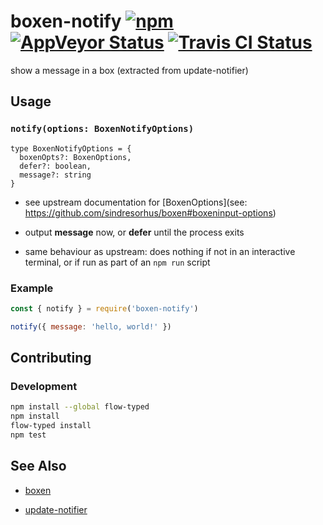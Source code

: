 # boxen-notify [![npm](https://img.shields.io/npm/v/boxen-notify.svg?maxAge=2592000)](https://www.npmjs.com/package/boxen-notify) [![AppVeyor Status](https://ci.appveyor.com/api/projects/status/d6tm9xe9jt8839am?svg=true)](https://ci.appveyor.com/project/jokeyrhyme/boxen-notify-js) [![Travis CI Status](https://travis-ci.org/jokeyrhyme/boxen-notify.js.svg?branch=master)](https://travis-ci.org/jokeyrhyme/boxen-notify.js)

show a message in a box (extracted from update-notifier)


## Usage


### `notify(options: BoxenNotifyOptions)`

```flowtype
type BoxenNotifyOptions = {
  boxenOpts?: BoxenOptions,
  defer?: boolean,
  message?: string
}
```

-   see upstream documentation for [BoxenOptions](see: https://github.com/sindresorhus/boxen#boxeninput-options)

-   output **message** now, or **defer** until the process exits

-   same behaviour as upstream: does nothing if not in an interactive terminal, or if run as part of an `npm run` script


### Example

```js
const { notify } = require('boxen-notify')

notify({ message: 'hello, world!' })
```


## Contributing


### Development

```sh
npm install --global flow-typed
npm install
flow-typed install
npm test
```


## See Also

-   [boxen](https://github.com/sindresorhus/boxen)

-   [update-notifier](https://github.com/yeoman/update-notifier)
